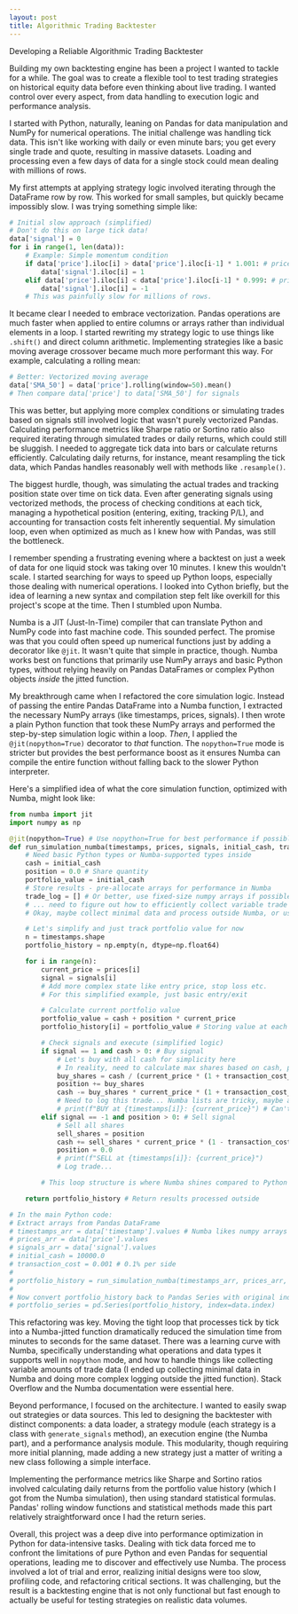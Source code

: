 ```yaml
---
layout: post
title: Algorithmic Trading Backtester
---
```


Developing a Reliable Algorithmic Trading Backtester

Building my own backtesting engine has been a project I wanted to tackle for a while. The goal was to create a flexible tool to test trading strategies on historical equity data before even thinking about live trading. I wanted control over every aspect, from data handling to execution logic and performance analysis.

I started with Python, naturally, leaning on Pandas for data manipulation and NumPy for numerical operations. The initial challenge was handling tick data. This isn't like working with daily or even minute bars; you get every single trade and quote, resulting in massive datasets. Loading and processing even a few days of data for a single stock could mean dealing with millions of rows.

My first attempts at applying strategy logic involved iterating through the DataFrame row by row. This worked for small samples, but quickly became impossibly slow. I was trying something simple like:

```python
# Initial slow approach (simplified)
# Don't do this on large tick data!
data['signal'] = 0
for i in range(1, len(data)):
    # Example: Simple momentum condition
    if data['price'].iloc[i] > data['price'].iloc[i-1] * 1.001: # price increased by 0.1%
        data['signal'].iloc[i] = 1
    elif data['price'].iloc[i] < data['price'].iloc[i-1] * 0.999: # price decreased by 0.1%
        data['signal'].iloc[i] = -1
    # This was painfully slow for millions of rows.
```

It became clear I needed to embrace vectorization. Pandas operations are much faster when applied to entire columns or arrays rather than individual elements in a loop. I started rewriting my strategy logic to use things like `.shift()` and direct column arithmetic. Implementing strategies like a basic moving average crossover became much more performant this way. For example, calculating a rolling mean:

```python
# Better: Vectorized moving average
data['SMA_50'] = data['price'].rolling(window=50).mean()
# Then compare data['price'] to data['SMA_50'] for signals
```

This was better, but applying more complex conditions or simulating trades based on signals still involved logic that wasn't purely vectorized Pandas. Calculating performance metrics like Sharpe ratio or Sortino ratio also required iterating through simulated trades or daily returns, which could still be sluggish. I needed to aggregate tick data into bars or calculate returns efficiently. Calculating daily returns, for instance, meant resampling the tick data, which Pandas handles reasonably well with methods like `.resample()`.

The biggest hurdle, though, was simulating the actual trades and tracking position state over time on tick data. Even after generating signals using vectorized methods, the process of checking conditions at each tick, managing a hypothetical position (entering, exiting, tracking P/L), and accounting for transaction costs felt inherently sequential. My simulation loop, even when optimized as much as I knew how with Pandas, was still the bottleneck.

I remember spending a frustrating evening where a backtest on just a week of data for one liquid stock was taking over 10 minutes. I knew this wouldn't scale. I started searching for ways to speed up Python loops, especially those dealing with numerical operations. I looked into Cython briefly, but the idea of learning a new syntax and compilation step felt like overkill for this project's scope at the time. Then I stumbled upon Numba.

Numba is a JIT (Just-In-Time) compiler that can translate Python and NumPy code into fast machine code. This sounded perfect. The promise was that you could often speed up numerical functions just by adding a decorator like `@jit`. It wasn't quite that simple in practice, though. Numba works best on functions that primarily use NumPy arrays and basic Python types, without relying heavily on Pandas DataFrames or complex Python objects *inside* the jitted function.

My breakthrough came when I refactored the core simulation logic. Instead of passing the entire Pandas DataFrame into a Numba function, I extracted the necessary NumPy arrays (like timestamps, prices, signals). I then wrote a plain Python function that took these NumPy arrays and performed the step-by-step simulation logic within a loop. *Then*, I applied the `@jit(nopython=True)` decorator to *that* function. The `nopython=True` mode is stricter but provides the best performance boost as it ensures Numba can compile the entire function without falling back to the slower Python interpreter.

Here's a simplified idea of what the core simulation function, optimized with Numba, might look like:

```python
from numba import jit
import numpy as np

@jit(nopython=True) # Use nopython=True for best performance if possible
def run_simulation_numba(timestamps, prices, signals, initial_cash, transaction_cost_rate):
    # Need basic Python types or Numba-supported types inside
    cash = initial_cash
    position = 0.0 # Share quantity
    portfolio_value = initial_cash
    # Store results - pre-allocate arrays for performance in Numba
    trade_log = [] # Or better, use fixed-size numpy arrays if possible
    # ... need to figure out how to efficiently collect variable trade data in Numba ...
    # Okay, maybe collect minimal data and process outside Numba, or use Numba's typed.List

    # Let's simplify and just track portfolio value for now
    n = timestamps.shape
    portfolio_history = np.empty(n, dtype=np.float64)

    for i in range(n):
        current_price = prices[i]
        signal = signals[i]
        # Add more complex state like entry price, stop loss etc.
        # For this simplified example, just basic entry/exit

        # Calculate current portfolio value
        portfolio_value = cash + position * current_price
        portfolio_history[i] = portfolio_value # Storing value at each tick

        # Check signals and execute (simplified logic)
        if signal == 1 and cash > 0: # Buy signal
            # Let's buy with all cash for simplicity here
            # In reality, need to calculate max shares based on cash, price, transaction costs
            buy_shares = cash / (current_price * (1 + transaction_cost_rate))
            position += buy_shares
            cash -= buy_shares * current_price * (1 + transaction_cost_rate)
            # Need to log this trade... Numba lists are tricky, maybe append outside or pre-allocate
            # print(f"BUY at {timestamps[i]}: {current_price}") # Can't use print easily in nopython mode
        elif signal == -1 and position > 0: # Sell signal
            # Sell all shares
            sell_shares = position
            cash += sell_shares * current_price * (1 - transaction_cost_rate)
            position = 0.0
            # print(f"SELL at {timestamps[i]}: {current_price}")
            # Log trade...

        # This loop structure is where Numba shines compared to Python's interpreter loop.

    return portfolio_history # Return results processed outside

# In the main Python code:
# Extract arrays from Pandas DataFrame
# timestamps_arr = data['timestamp'].values # Numba likes numpy arrays
# prices_arr = data['price'].values
# signals_arr = data['signal'].values
# initial_cash = 10000.0
# transaction_cost = 0.001 # 0.1% per side
#
# portfolio_history = run_simulation_numba(timestamps_arr, prices_arr, signals_arr, initial_cash, transaction_cost)
#
# Now convert portfolio_history back to Pandas Series with original index for analysis
# portfolio_series = pd.Series(portfolio_history, index=data.index)
```

This refactoring was key. Moving the tight loop that processes tick by tick into a Numba-jitted function dramatically reduced the simulation time from minutes to seconds for the same dataset. There was a learning curve with Numba, specifically understanding what operations and data types it supports well in `nopython` mode, and how to handle things like collecting variable amounts of trade data (I ended up collecting minimal data in Numba and doing more complex logging outside the jitted function). Stack Overflow and the Numba documentation were essential here.

Beyond performance, I focused on the architecture. I wanted to easily swap out strategies or data sources. This led to designing the backtester with distinct components: a data loader, a strategy module (each strategy is a class with `generate_signals` method), an execution engine (the Numba part), and a performance analysis module. This modularity, though requiring more initial planning, made adding a new strategy just a matter of writing a new class following a simple interface.

Implementing the performance metrics like Sharpe and Sortino ratios involved calculating daily returns from the portfolio value history (which I got from the Numba simulation), then using standard statistical formulas. Pandas' rolling window functions and statistical methods made this part relatively straightforward once I had the return series.

Overall, this project was a deep dive into performance optimization in Python for data-intensive tasks. Dealing with tick data forced me to confront the limitations of pure Python and even Pandas for sequential operations, leading me to discover and effectively use Numba. The process involved a lot of trial and error, realizing initial designs were too slow, profiling code, and refactoring critical sections. It was challenging, but the result is a backtesting engine that is not only functional but fast enough to actually be useful for testing strategies on realistic data volumes.